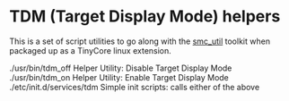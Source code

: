 # TDM (Target Display Mode) helpers

This is a set of script utilities to go along with the
[smc_util](https://github.com/floe/smc_util) toolkit
when packaged up as a TinyCore linux extension.

./usr/bin/tdm_off		Helper Utility: Disable Target Display Mode
./usr/bin/tdm_on		Helper Utility: Enable Target Display Mode
./etc/init.d/services/tdm	Simple init scripts: calls either of the above
